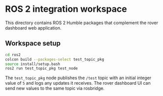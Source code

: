 # ROS 2 integration workspace

This directory contains ROS 2 Humble packages that complement the rover dashboard web application.

## Workspace setup

```bash
cd ros2
colcon build --packages-select test_topic_pkg
source install/setup.bash
ros2 run test_topic_pkg test_node
```

The `test_topic_pkg` node publishes the `/test` topic with an initial integer value of `5` and logs any updates it receives. The rover dashboard UI can send new values to the same topic via rosbridge.
